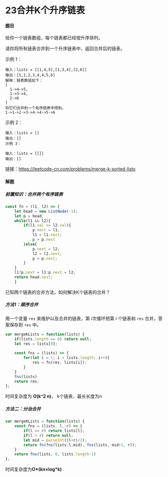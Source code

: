 # 23合并K个升序链表

#### 题目

给你一个链表数组，每个链表都已经按升序排列。

请你将所有链表合并到一个升序链表中，返回合并后的链表。

示例 1：

```
输入：lists = [[1,4,5],[1,3,4],[2,6]]
输出：[1,1,2,3,4,4,5,6]
解释：链表数组如下：
[
  1->4->5,
  1->3->4,
  2->6
]
将它们合并到一个有序链表中得到。
1->1->2->3->4->4->5->6
```


示例 2：

```
输入：lists = []
输出：[]
示例 3：

输入：lists = [[]]
输出：[]
```

链接：https://leetcode-cn.com/problems/merge-k-sorted-lists


#### 解题

##### 前置知识：合并两个有序链表

```js
const fn = (l1, l2) => {
    let head = new ListNode(-1);
    let p = head;
    while(l1 && l2){
        if(l1.val <= l2.val){
            p.next = l1;
            l1 = l1.next;
            p = p.next
        }else{
            p.next = l2;
            l2 = l2.next;
            p = p.next;
        }
    }
    l1?p.next = l1:p.next = l2;
    return head.next;
    }
```

已知两个链表的合并方法，如何解决K个链表的合并？

##### 方法1：顺序合并

用一个变量 `res` 来维护以及合并的链表，第 *i*次循环把第 *i* 个链表和 `res` 合并，答案保存到 `res` 中。

```js
var mergeKLists = function(lists) {
    if(lists.length == 0) return null;
    let res = lists[0];
    
    const fns = (lists) => {
        for(let i = 1; i < lists.length; i++){
            res = fn(res, lists[i]);
        }
    }
    fns(lists)
    return res;
};
```

时间复杂度为 **O(k^2 n)**， k个链表，最长长度为n



##### 方法二：分治合并

```js
var mergeKLists = function(lists) {
    const fns = (lists, l, r) => {
        if(l == r) return lists[l];
        if(l > r) return null;
        let mid = parseInt((l+r)/2);
        return fn(fns(lists,l,mid), fns(lists, mid+1, r));
    }
    return fns(lists, 0, lists.length-1)
};
```

时间复杂度为**O*(*kn*×log*k)**





